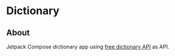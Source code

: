 # Dictionary
## About
Jetpack Compose dictionary app using [free dictionary API](https://dictionaryapi.dev/) as API.
